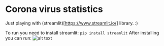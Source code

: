 # Corona virus statistics
Just playing with (streamlit)[https://www.streamlit.io/] library. :)

To run you need to install streamlit:
```pip install streamlit```
After installing you can run:
![alt text](image/cmd.png "run")


